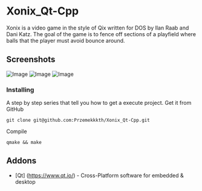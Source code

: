 # Xonix_Qt-Cpp
Xonix is a video game in the style of Qix written for DOS by Ilan Raab and Dani Katz. The goal of the game is to fence off sections of a playfield where balls that the player must avoid bounce around.

## Screenshots
![Image](https://user-images.githubusercontent.com/28188300/174858451-c91f2fa6-0849-43f0-8a07-1b5f4a5eb844.png)
![Image](https://user-images.githubusercontent.com/28188300/174858454-7538b5bf-430c-4afe-b73f-ff4a0ed60bca.png)
![Image](https://user-images.githubusercontent.com/28188300/174858455-4323fe96-1a62-47b7-b95f-e4e28632aa30.png)

### Installing
A step by step series  that tell you how to get a execute project.
Get it from GitHub
```
git clone git@github.com:Przemekkkth/Xonix_Qt-Cpp.git
```
Compile
```
qmake && make
```
## Addons
* [Qt] (https://www.qt.io/) - Cross-Platform software for embedded & desktop
